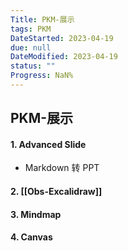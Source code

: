 ```yaml
---
Title: PKM-展示
tags: PKM
DateStarted: 2023-04-19
due: null
DateModified: 2023-04-19
status: ""
Progress: NaN%
---
```


## PKM-展示

#### 1. Advanced Slide

- Markdown 转 PPT

#### 2. [[Obs-Excalidraw]]

#### 3. Mindmap

#### 4. Canvas
